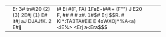 <table><tr><td></td><td>Er 3# tn#i20 (2) (3) 2E#j (1) E# it#j aJ DJAJfK. 2 E#jj</td><td>i# Ei #(F, FA) 1FaE-i##i+ (F&quot;&quot;) J E20 F, ## # # z#. 1#$# Erj $$R. # Ki*:TA3TA#EiE E 4xWXOj*%A&lt;a) &lt;iE%&gt; &lt;Erj a&lt;Era$$$</td><td></td><td></td><td></td></tr></table>